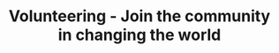 ---
title: Volunteering - Join the community in changing the world
description: Make a positive impact on the world. Contribute to meaningful global change. Together, we can create a better world through community-driven efforts.
template: volunteering.html
weight: 10
extra:
  hero_title: Volunteering 
  menu_title_pre: Home
  hero_image: /volunteering/kv.png
  section_item_title_1: Design
  section_item_title_2: Engineering
  section_item_title_3: Product
  section_item_title_4: Support
  section_item_title_5: Marketing 
  section_marketing_title_1: Marketing Specialist
  section_marketing_title_2: Social Media Specialist
  section_marketing_description_1: As the Social Media Specialist you will be responsible for developing and implementing strategies on various social media platforms. The primary goals of this role are to drive brand awareness, engagement, and conversions through social media posting. This role involves managing special media campaigns, analyzing performance data, and making data-driven recommendations to achieve marketing objectives.  You’ll help shape our social channels and bring the brand to life online in a fun, creative and educational way.
  marketing_section_list_item_1: Develop a highly engaging social media strategy including designing, building, and maintaining social media presence on Instagram, Facebook, X (Twitter), TikTok, LinkedIn, Reddit, Telegram. Manage internet presence including the Organic Maps website and app stores (Google Play, Apple App Store, F-Droid, and Huawei AppGallery).
  marketing_section_list_item_2: Create graphics, digital assets, video and text content, including managing user generated content to share on social media.
  marketing_section_list_item_3: Manage the monthly content calendar, including managing all content scheduling and publishing across all social media channels.
  marketing_section_list_item_4: Measure and report performance of all digital marketing campaigns and assess against goals (ROI and KPIs), and continually refine and improve content based on feedback and analytics.
  marketing_section_list_item_5: Identify trends and insights, and optimize spend and performance based on these insights.
  marketing_section_list_item_6: Benchmark competitors to understand how social marketing is evolving and provide actionable insights and recommendations.
  marketing_section_list_item_7: Evaluate end-to-end customer experience across multiple channels and customer touch points. Identify the latest trends and tools in social marketing to increase brand visibility"." Create timely, and relevant content topics based on keyword research.
  marketing_section_list_item_8: Manage the reporting for all social media channels
---